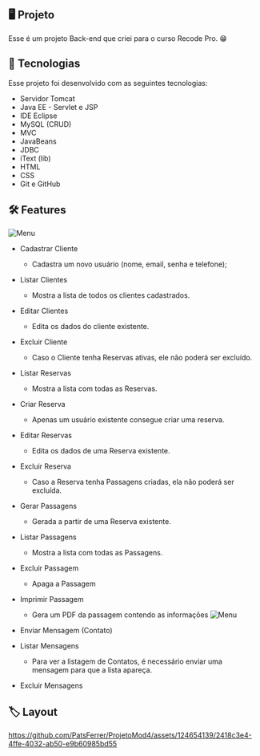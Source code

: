 <p align="center">
</p>

## 🖥️ Projeto
Esse é um projeto Back-end que criei para o curso Recode Pro. 😁

## 🚀 Tecnologias
Esse projeto foi desenvolvido com as seguintes tecnologias:

- Servidor Tomcat
- Java EE - Servlet e JSP
- IDE Eclipse
- MySQL (CRUD)
- MVC
- JavaBeans
- JDBC
- iText (lib)
- HTML
- CSS
- Git e GitHub

## 🛠️ Features

![Menu](image-1.png)

- Cadastrar Cliente
  - Cadastra um novo usuário (nome, email, senha e telefone);
- Listar Clientes
    - Mostra a lista de todos os clientes cadastrados.
- Editar Clientes
    - Edita os dados do cliente existente.
- Excluir Cliente
    - Caso o Cliente tenha Reservas ativas, ele não poderá ser excluído.

- Listar Reservas
    - Mostra a lista com todas as Reservas.
- Criar Reserva
    - Apenas um usuário existente consegue criar uma reserva.
- Editar Reservas
    - Edita os dados de uma Reserva existente.
- Excluir Reserva
    - Caso a Reserva tenha Passagens criadas, ela não poderá ser excluída.
 
- Gerar Passagens
    - Gerada a partir de uma Reserva existente. 
- Listar Passagens
    - Mostra a lista com todas as Passagens.
- Excluir Passagem
    - Apaga a Passagem
- Imprimir Passagem
    - Gera um PDF da passagem contendo as informações
![Menu](passagem.jpg)


- Enviar Mensagem (Contato)
- Listar Mensagens
    - Para ver a listagem de Contatos, é necessário enviar uma mensagem para que a lista apareça.
- Excluir Mensagens

## 🏷️ Layout

<div style="position: relative; padding-bottom: 53.75%; height: 0;">

https://github.com/PatsFerrer/ProjetoMod4/assets/124654139/2418c3e4-4ffe-4032-ab50-e9b60985bd55

</div>
